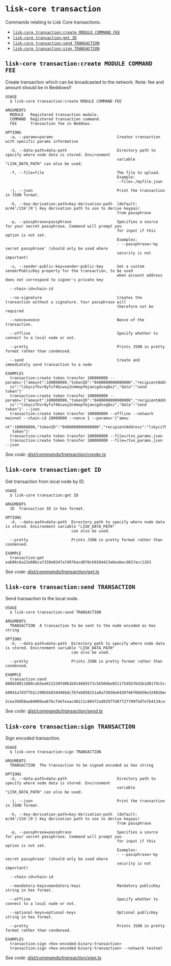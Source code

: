 `lisk-core transaction`
=======================

Commands relating to Lisk Core transactions.

* [`lisk-core transaction:create MODULE COMMAND FEE`](#lisk-core-transactioncreate-module-command-fee)
* [`lisk-core transaction:get ID`](#lisk-core-transactionget-id)
* [`lisk-core transaction:send TRANSACTION`](#lisk-core-transactionsend-transaction)
* [`lisk-core transaction:sign TRANSACTION`](#lisk-core-transactionsign-transaction)

## `lisk-core transaction:create MODULE COMMAND FEE`

Create transaction which can be broadcasted to the network. Note: fee and amount should be in Beddows!!

```
USAGE
  $ lisk-core transaction:create MODULE COMMAND FEE

ARGUMENTS
  MODULE   Registered transaction module.
  COMMAND  Registered transaction command.
  FEE      Transaction fee in Beddows.

OPTIONS
  -a, --params=params                            Creates transaction with specific params information

  -d, --data-path=data-path                      Directory path to specify where node data is stored. Environment
                                                 variable "LISK_DATA_PATH" can also be used.

  -f, --file=file                                The file to upload.
                                                 Example:
                                                 --file=./myfile.json

  -j, --json                                     Print the transaction in JSON format.

  -k, --key-derivation-path=key-derivation-path  [default: m/44'/134'/0'] Key derivation path to use to derive keypair
                                                 from passphrase

  -p, --passphrase=passphrase                    Specifies a source for your secret passphrase. Command will prompt you
                                                 for input if this option is not set.
                                                 Examples:
                                                 - --passphrase='my secret passphrase' (should only be used where
                                                 security is not important)

  -s, --sender-public-key=sender-public-key      Set a custom senderPublicKey property for the transaction, to be used
                                                 when account address does not correspond to signer's private key

  --chain-id=chain-id

  --no-signature                                 Creates the transaction without a signature. Your passphrase will
                                                 therefore not be required

  --nonce=nonce                                  Nonce of the transaction.

  --offline                                      Specify whether to connect to a local node or not.

  --pretty                                       Prints JSON in pretty format rather than condensed.

  --send                                         Create and immediately send transaction to a node

EXAMPLES
  transaction:create token transfer 100000000 --params='{"amount":100000000,"tokenID":"0400000000000000","recipientAddre
  ss":"lskycz7hvr8yfu74bcwxy2n4mopfmjancgdvxq8xz","data":"send token"}'
  transaction:create token transfer 100000000 --params='{"amount":100000000,"tokenID":"0400000000000000","recipientAddre
  ss":"lskycz7hvr8yfu74bcwxy2n4mopfmjancgdvxq8xz","data":"send token"}' --json
  transaction:create token transfer 100000000 --offline --network mainnet --chain-id 10000000 --nonce 1 --params='{"amou
  nt":100000000,"tokenID":"0400000000000000","recipientAddress":"lskycz7hvr8yfu74bcwxy2n4mopfmjancgdvxq8xz","data":"send
   token"}'
  transaction:create token transfer 100000000 --file=/txn_params.json
  transaction:create token transfer 100000000 --file=/txn_params.json --json
```

_See code: [dist/commands/transaction/create.ts](https://github.com/LiskHQ/lisk-core/blob/v4.0.2/dist/commands/transaction/create.ts)_

## `lisk-core transaction:get ID`

Get transaction from local node by ID.

```
USAGE
  $ lisk-core transaction:get ID

ARGUMENTS
  ID  Transaction ID in hex format.

OPTIONS
  -d, --data-path=data-path  Directory path to specify where node data is stored. Environment variable "LISK_DATA_PATH"
                             can also be used.

  --pretty                   Prints JSON in pretty format rather than condensed.

EXAMPLE
  transaction:get eab06c6a22e88bca7150e0347a7d976acd070cb9284423e6eabecd657acc1263
```

_See code: [dist/commands/transaction/get.ts](https://github.com/LiskHQ/lisk-core/blob/v4.0.2/dist/commands/transaction/get.ts)_

## `lisk-core transaction:send TRANSACTION`

Send transaction to the local node.

```
USAGE
  $ lisk-core transaction:send TRANSACTION

ARGUMENTS
  TRANSACTION  A transaction to be sent to the node encoded as hex string

OPTIONS
  -d, --data-path=data-path  Directory path to specify where node data is stored. Environment variable "LISK_DATA_PATH"
                             can also be used.

  --pretty                   Prints JSON in pretty format rather than condensed.

EXAMPLE
  transaction:send 080810011880cab5ee012220fd061b9146691f3c56504be051175d5b76d1b1d0179c5c4370e18534c58821222a2408641214a
  b0041a7d3f7b2c290b5b834d46bdc7b7eb858151a0a73656e6420746f6b656e324028edd3601cdc35a41bb23415a0d9f3c3e9cf188d9971adf1874
  2cea39d58aa84809aa87bcfe6feaac46211c80472ad9297fd87727709f5d7e7b4134caf106b02
```

_See code: [dist/commands/transaction/send.ts](https://github.com/LiskHQ/lisk-core/blob/v4.0.2/dist/commands/transaction/send.ts)_

## `lisk-core transaction:sign TRANSACTION`

Sign encoded transaction.

```
USAGE
  $ lisk-core transaction:sign TRANSACTION

ARGUMENTS
  TRANSACTION  The transaction to be signed encoded as hex string

OPTIONS
  -d, --data-path=data-path                      Directory path to specify where node data is stored. Environment
                                                 variable "LISK_DATA_PATH" can also be used.

  -j, --json                                     Print the transaction in JSON format.

  -k, --key-derivation-path=key-derivation-path  [default: m/44'/134'/0'] Key derivation path to use to derive keypair
                                                 from passphrase

  -p, --passphrase=passphrase                    Specifies a source for your secret passphrase. Command will prompt you
                                                 for input if this option is not set.
                                                 Examples:
                                                 - --passphrase='my secret passphrase' (should only be used where
                                                 security is not important)

  --chain-id=chain-id

  --mandatory-keys=mandatory-keys                Mandatory publicKey string in hex format.

  --offline                                      Specify whether to connect to a local node or not.

  --optional-keys=optional-keys                  Optional publicKey string in hex format.

  --pretty                                       Prints JSON in pretty format rather than condensed.

EXAMPLES
  transaction:sign <hex-encoded-binary-transaction>
  transaction:sign <hex-encoded-binary-transaction> --network testnet
```

_See code: [dist/commands/transaction/sign.ts](https://github.com/LiskHQ/lisk-core/blob/v4.0.2/dist/commands/transaction/sign.ts)_
